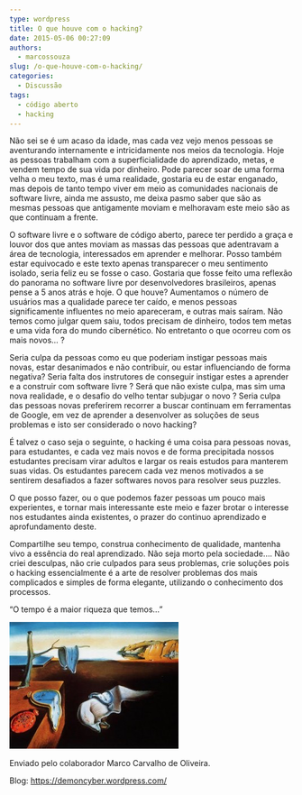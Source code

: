 ```yaml
---
type: wordpress
title: O que houve com o hacking?
date: 2015-05-06 00:27:09
authors:
  - marcossouza
slug: /o-que-houve-com-o-hacking/
categories:
  - Discussão
tags:
  - código aberto
  - hacking
---
```


Não sei se é um acaso da idade, mas cada vez vejo menos pessoas se aventurando internamente e intricidamente nos meios da tecnologia. Hoje as pessoas trabalham com a superficialidade do aprendizado, metas, e vendem tempo de sua vida por dinheiro. Pode parecer soar de uma forma velha o meu texto, mas é uma realidade, gostaria eu de estar enganado, mas depois de tanto tempo viver em meio as comunidades nacionais de software livre, ainda me assusto, me deixa pasmo saber que são as mesmas pessoas que antigamente moviam e melhoravam este meio são as que continuam a frente.

O software livre e o software de código aberto, parece ter perdido a graça e louvor dos que antes moviam as massas das pessoas que adentravam a área de tecnologia, interessados em aprender e melhorar. Posso também estar equivocado e este texto apenas transparecer o meu sentimento isolado, seria feliz eu se fosse o caso. Gostaria que fosse feito uma reflexão do panorama no software livre por desenvolvedores brasileiros, apenas pense a 5 anos atrás e hoje. O que houve? Aumentamos o número de usuários mas a qualidade parece ter caído, e menos pessoas significamente influentes no meio apareceram, e outras mais saíram. Não temos como julgar quem saiu, todos precisam de dinheiro, todos tem metas e uma vida fora do mundo cibernético. No entretanto o que ocorreu com os mais novos… ?

Seria culpa da pessoas como eu que poderiam instigar pessoas mais novas, estar desanimados e não contribuir, ou estar influenciando de forma negativa? Seria falta dos instrutores de conseguir instigar estes a aprender e a construir com software livre ? Será que não existe culpa, mas sim uma nova realidade, e o desafio do velho tentar subjugar o novo ? Seria culpa das pessoas novas preferirem recorrer a buscar continuam em ferramentas de Google, em vez de aprender a desenvolver as soluções de seus problemas e isto ser considerado o novo hacking?

É talvez o caso seja o seguinte, o hacking é uma coisa para pessoas novas, para estudantes, e cada vez mais novos e de forma precipitada nossos estudantes precisam virar adultos e largar os reais estudos para manterem suas vidas. Os estudantes parecem cada vez menos motivados a se sentirem desafiados a fazer softwares novos para resolver seus puzzles.

O que posso fazer, ou o que podemos fazer pessoas um pouco mais experientes, e tornar mais interessante este meio e fazer brotar o interesse nos estudantes ainda existentes, o prazer do continuo aprendizado e aprofundamento deste.

Compartilhe seu tempo, construa conhecimento de qualidade, mantenha vivo a essência do real aprendizado. Não seja morto pela sociedade…. Não criei desculpas, não crie culpados para seus problemas, crie soluções pois o hacking essencialmente é a arte de resolver problemas dos mais complicados e simples de forma elegante, utilizando o conhecimento dos processos.

“O tempo é a maior riqueza que temos…”

<a href="/images/wp-content/uploads/2015/04/post2.jpg"><img class=" size-medium wp-image-1992 aligncenter" src="/images/wp-content/uploads/2015/04/post2-300x225.jpg" alt="post2" width="300" height="225" /></a>

Enviado pelo colaborador Marco Carvalho de Oliveira.

Blog: <a href="https://demoncyber.wordpress.com/" target="_blank">https://demoncyber.wordpress.com/</a>